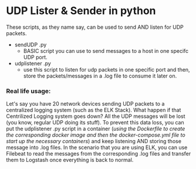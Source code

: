 # UDP Lister & Sender in python
These scripts, as they name say, can be used to send AND listen for UDP packets.

* sendUDP .py 
    * BASIC script you can use to send messages to a host in one specifc UDP port.
* udplistener .py
    * use this script to listen for udp packets in one specific port and then, store the packets/messages in a .log file to consume it later on.

### Real life usage:
Let's say you have 20 network devices sending UDP packets to a centralized logging system (such as the ELK Stack). What happen if that Centrilized Logging system goes down? All the UDP messages will be lost (you know, regular UDP doing its stuff). To prevent this data loss, you can put the udplistener .py script in a container (_using the Dockerfile to create the corresponding docker image and then the docker-compose.yml file to start up the necessary containers_) and keep listening AND storing those message into .log files. In the scenario that you are using ELK, you can use Filebeat to read the messages from the corresponding .log files and transfer them to Logstash once everything is back to normal.